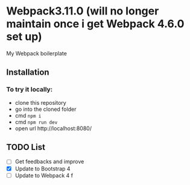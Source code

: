 # Webpack3.11.0 (will no longer maintain once i get Webpack 4.6.0 set up)
My Webpack boilerplate

## Installation

### To try it locally:

 - clone this repository
 - go into the cloned folder
 - cmd `npm i`
 - cmd `npm run dev`
 - open url http://localhost:8080/


## TODO List

- [ ] Get feedbacks and improve
- [x] Update to Bootstrap 4
- [ ] Update to Webpack 4
f
